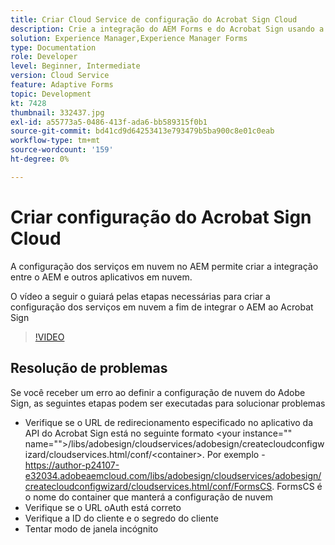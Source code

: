 ```yaml
---
title: Criar Cloud Service de configuração do Acrobat Sign Cloud
description: Crie a integração do AEM Forms e do Acrobat Sign usando a configuração dos serviços em nuvem.
solution: Experience Manager,Experience Manager Forms
type: Documentation
role: Developer
level: Beginner, Intermediate
version: Cloud Service
feature: Adaptive Forms
topic: Development
kt: 7428
thumbnail: 332437.jpg
exl-id: a55773a5-0486-413f-ada6-bb589315f0b1
source-git-commit: bd41cd9d64253413e793479b5ba900c8e01c0eab
workflow-type: tm+mt
source-wordcount: '159'
ht-degree: 0%

---
```


# Criar configuração do Acrobat Sign Cloud

A configuração dos serviços em nuvem no AEM permite criar a integração entre o AEM e outros aplicativos em nuvem.

O vídeo a seguir o guiará pelas etapas necessárias para criar a configuração dos serviços em nuvem a fim de integrar o AEM ao Acrobat Sign

>[!VIDEO](https://video.tv.adobe.com/v/332437?quality=12&learn=on)

## Resolução de problemas

Se você receber um erro ao definir a configuração de nuvem do Adobe Sign, as seguintes etapas podem ser executadas para solucionar problemas
* Verifique se o URL de redirecionamento especificado no aplicativo da API do Acrobat Sign está no seguinte formato
&lt;your instance=&quot;&quot; name=&quot;&quot;>/libs/adobesign/cloudservices/adobesign/createcloudconfigwizard/cloudservices.html/conf/&lt;container>.
Por exemplo - https://author-p24107-e32034.adobeaemcloud.com/libs/adobesign/cloudservices/adobesign/createcloudconfigwizard/cloudservices.html/conf/FormsCS. FormsCS é o nome do container que manterá a configuração de nuvem
* Verifique se o URL oAuth está correto
* Verifique a ID do cliente e o segredo do cliente
* Tentar modo de janela incógnito

